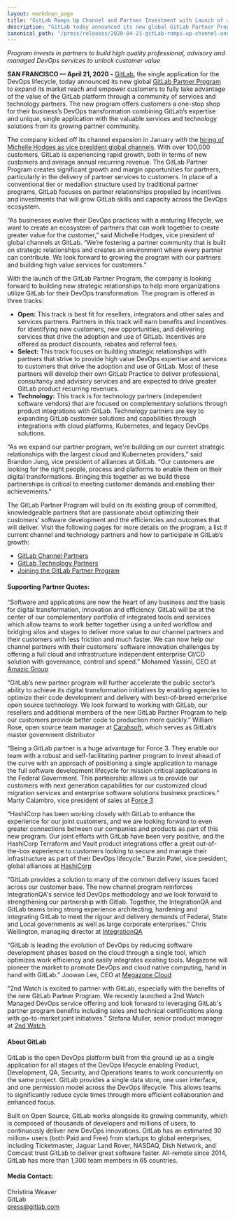 ```yaml
---
layout: markdown_page
title: "GitLab Ramps Up Channel and Partner Investment with Launch of a New Global Partner Program"
description: "GitLab today announced its new global GitLab Partner Program to expand its market reach and empower customers to fully take advantage of the value of the GitLab platform"
canonical_path: "/press/releases/2020-04-21-gitLab-ramps-up-channel-and-partner-investment-with-launch-of-a-new-global-partner-program.html"
---
```


_Program invests in partners to build high quality professional, advisory and managed DevOps services to unlock customer value_

**SAN FRANCISCO  — April 21, 2020 -** [GitLab](https://about.gitlab.com/), the single application for the DevOps lifecycle, today announced its new global [GitLab Partner Program](https://partners.gitlab.com/English/) to expand its market reach and empower customers to fully take advantage of the value of the GitLab platform through a community of services and technology partners. The new program offers customers a one-stop shop for their business’s DevOps transformation combining GitLab’s expertise and unique, single application with the valuable services and technology solutions from its growing partner community.

The company kicked off its channel expansion in January with the [hiring of Michelle Hodges as vice president global channels](https://about.gitlab.com/press/releases/2020-01-14-gitlab-appoints-vp-global-channels-and-chief-legal-officer.html). With over 100,000 customers, GitLab is experiencing rapid growth, both in terms of new customers and average annual recurring revenue. The GitLab Partner Program creates significant growth and margin opportunities for partners, particularly in the delivery of partner services to customers. In place of a conventional tier or medallion structure used by traditional partner programs, GitLab focuses on partner relationships propelled by incentives and investments that will grow GitLab skills and capacity across the DevOps ecosystem.

“As businesses evolve their DevOps practices with a maturing lifecycle, we want to create an ecosystem of partners that can work together to create greater value for the customer,” said Michelle Hodges, vice president of global channels at GitLab. “We’re fostering a partner community that is built on strategic relationships and creates an environment where every partner can contribute. We look forward to growing the program with our partners and building high value services for customers.”

With the launch of the GitLab Partner Program, the company is looking forward to building new strategic relationships to help more organizations utilize GitLab for their DevOps transformation. The program is offered in three tracks:

- **Open:** This track is best fit for resellers, integrators and other sales and services partners. Partners in this track will earn benefits and incentives for identifying new customers, new opportunities, and delivering services that drive the adoption and use of GitLab. Incentives are offered as product discounts, rebates and referral fees.
- **Select:** This track focuses on building strategic relationships with partners that strive to provide high value DevOps expertise and services to customers that drive the adoption and use of GitLab. Most of these partners will develop their own GitLab Practice to deliver professional, consultancy and advisory services and are expected to drive greater GitLab product recurring revenues.
- **Technology:** This track is for technology partners (independent software vendors) that are focused on complementary solutions through product integrations with GitLab. Technology partners are key to expanding GitLab customer solutions and capabilities through integrations with cloud platforms, Kubernetes, and legacy DevOps solutions.

“As we expand our partner program, we're building on our current strategic relationships with the largest cloud and Kubernetes providers,” said Brandon Jung, vice president of alliances at GitLab. “Our customers are looking for the right people, process and platforms to enable them on their digital transformations. Bringing this together as we build these partnerships is critical to meeting customer demands and enabling their achievements."

The GitLab Partner Program will build on its existing group of committed, knowledgeable partners that are passionate about optimizing their customers’ software development and the efficiencies and outcomes that will deliver. Visit the following pages for more details on the program, a list if current channel and technology partners and how to participate in GitLab’s growth:

* [GitLab Channel Partners](https://partners.gitlab.com/English/)
* [GitLab Technology Partners](https://about.gitlab.com/partners/technology-partners/)
* [Joining the GitLab Partner Program](https://partners.gitlab.com/English/)

#### Supporting Partner Quotes:

“Software and applications are now the heart of any business and the basis for digital transformation, innovation and efficiency. GitLab will be at the center of our complementary portfolio of integrated tools and services which allow teams to work better together using a united workflow and bridging silos and stages to deliver more value to our channel partners and their customers with less friction and much faster. We can now help our channel partners with their customers’ software innovation challenges by offering a full cloud and infrastructure independent enterprise CI/CD solution with governance, control and speed.” Mohamed Yassini, CEO at [Amazic Group](https://www.amazic.com/)

“GitLab’s new partner program will further accelerate the public sector’s ability to achieve its digital transformation initiatives by enabling agencies to optimize their code development and delivery with best-of-breed enterprise open source technology. We look forward to working with GitLab, our resellers and additional members of the new GitLab Partner Program to help our customers provide better code to production more quickly.” William Rose, open source team manager at [Carahsoft](https://www.carahsoft.com/), which serves as GitLab’s master government distributor

“Being a GitLab partner is a huge advantage for Force 3. They enable our team with a robust and self-facilitating partner program to invest ahead of the curve with an approach of positioning a single application to manage the full software development lifecycle for mission critical applications in the Federal Government. This partnership allows us to provide our customers with next generation capabilities for our customized cloud migration services and enterprise software solutions business practices.” Marty Calambro, vice president of sales at [Force 3](https://www.force3.com/)

“HashiCorp has been working closely with GitLab to enhance the experience for our joint customers, and we are looking forward to even greater connections between our companies and products as part of this new program. Our joint efforts with GitLab have been very positive, and the HashiCorp Terraform and Vault product integrations offer a great out-of-the-box experience to customers looking to secure and manage their infrastructure as part of their DevOps lifecycle." Burzin Patel, vice president, global alliances at [HashiCorp](https://www.hashicorp.com/)

"GitLab provides a solution to many of the common delivery issues faced across our customer base. The new channel program reinforces IntegrationQA's service led DevOps methodology and we look forward to strengthening our partnership with Gitlab. Together, the IntegrationQA and GitLab teams bring strong experience architecting, hardening and integrating GitLab to meet the rigour and delivery demands of Federal, State and Local governments as well as large corporate enterprises.”  Chris Wellington, managing director at [IntegrationQA](https://www.integrationqa.com/)

“GitLab is leading the evolution of DevOps by reducing software development phases based on the cloud through a single tool, which optimizes work efficiency and easily integrates existing tools. Megazone will pioneer the market to promote DevOps and cloud native computing, hand in hand with GitLab.” Joowan Lee, CEO at [Megazone Cloud](https://www.megazone.com/us/)

"2nd Watch is excited to partner with GitLab, especially with the benefits of the new GitLab Partner Program. We recently launched a 2nd Watch Managed DevOps service offering and look forward to leveraging GitLab's partner program benefits including sales and technical certifications along with go-to-market joint initiatives.” Stefana Muller, senior product manager at [2nd Watch](https://www.2ndwatch.com/)

#### About GitLab
GitLab is the open DevOps platform built from the ground up as a single application for all stages of the DevOps lifecycle enabling Product, Development, QA, Security, and Operations teams to work concurrently on the same project. GitLab provides a single data store, one user interface, and one permission model across the DevOps lifecycle. This allows teams to significantly reduce cycle times through more efficient collaboration and enhanced focus.

Built on Open Source, GitLab works alongside its growing community, which is composed of thousands of developers and millions of users, to continuously deliver new DevOps innovations. GitLab has an estimated 30 million+ users (both Paid and Free) from startups to global enterprises, including Ticketmaster, Jaguar Land Rover, NASDAQ, Dish Network, and Comcast trust GitLab to deliver great software faster. All-remote since 2014, GitLab has more than 1,300 team members in 65 countries.


#### Media Contact:
Christina Weaver
<br>
GitLab
<br>
press@gitlab.com
